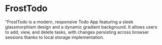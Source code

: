 # FrostTodo
“FrostTodo is a modern, responsive Todo App featuring a sleek glassmorphism design and a dynamic gradient background. It allows users to add, view, and delete tasks, with changes persisting across browser sessions thanks to local storage implementation.

